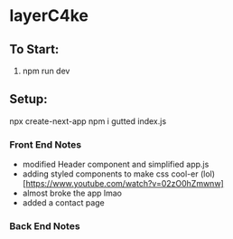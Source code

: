 # layerC4ke

## To Start:
1. npm run dev
## Setup:
npx create-next-app
npm i
gutted index.js

### Front End Notes
* modified Header component and simplified app.js
* adding styled components to make css cool-er (lol) [https://www.youtube.com/watch?v=02zO0hZmwnw]
* almost broke the app lmao
* added a contact page 

### Back End Notes